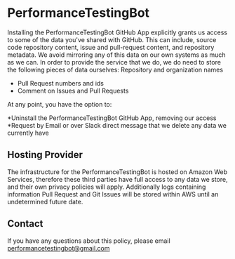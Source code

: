 # PerformanceTestingBot
Installing the PerformanceTestingBot GitHub App explicitly grants us access to some of the data you've shared with GitHub. This can include, source code repository content, issue and pull-request content, and repository metadata.
We avoid mirroring any of this data on our own systems as much as we can. In order to provide the service that we do, we do need to store the following pieces of data ourselves:
Repository and organization names
* Pull Request numbers and ids
* Comment on Issues and Pull Requests

At any point, you have the option to:

*Uninstall the PerformanceTestingBot GitHub App, removing our access
*Request by Email or over Slack direct message that we delete any data we currently have

## Hosting Provider
The infrastructure for the PerformanceTestingBot is hosted on Amazon Web Services, therefore these third parties have full access to any data we store, and their own privacy policies will apply.
Additionally logs containing information Pull Request and Git Issues will be stored within AWS until an undetermined future date. 
## Contact
If you have any questions about this policy, please email [performancetestingbot@gmail.com](performancetestingbot@gmail.com) 

